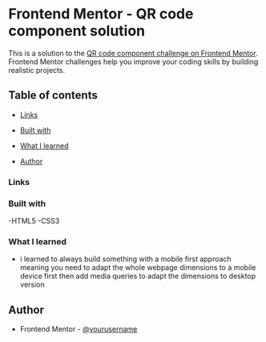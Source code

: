 # Frontend Mentor - QR code component solution

This is a solution to the [QR code component challenge on Frontend Mentor](https://www.frontendmentor.io/challenges/qr-code-component-iux_sIO_H). Frontend Mentor challenges help you improve your coding skills by building realistic projects. 

## Table of contents

  - [Links](#links)
  - [Built with](#built-with)
  - [What I learned](#what-i-learned)
  
- [Author](#author)

### Links

### Built with

-HTML5
-CSS3

### What I learned
- i learned to always build something with a mobile first approach meaning you need to adapt the whole webpage dimensions to a mobile device first then add media queries to adapt the dimensions to desktop version


## Author

- Frontend Mentor - [@yourusername](https://www.frontendmentor.io/profile/benterkidhiaeddine)


